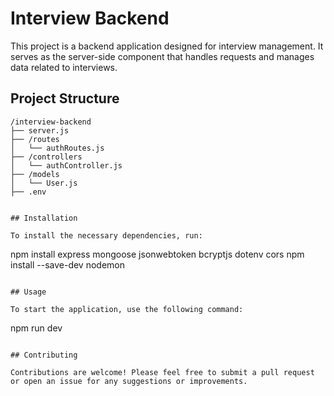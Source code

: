 # Interview Backend

This project is a backend application designed for interview management. It serves as the server-side component that handles requests and manages data related to interviews.

## Project Structure

```
/interview-backend
├── server.js
├── /routes
│   └── authRoutes.js
├── /controllers
│   └── authController.js
├── /models
│   └── User.js
├── .env


## Installation

To install the necessary dependencies, run:

```
npm install express mongoose jsonwebtoken bcryptjs dotenv cors
npm install --save-dev nodemon

```

## Usage

To start the application, use the following command:

```
npm run dev
```

## Contributing

Contributions are welcome! Please feel free to submit a pull request or open an issue for any suggestions or improvements.
